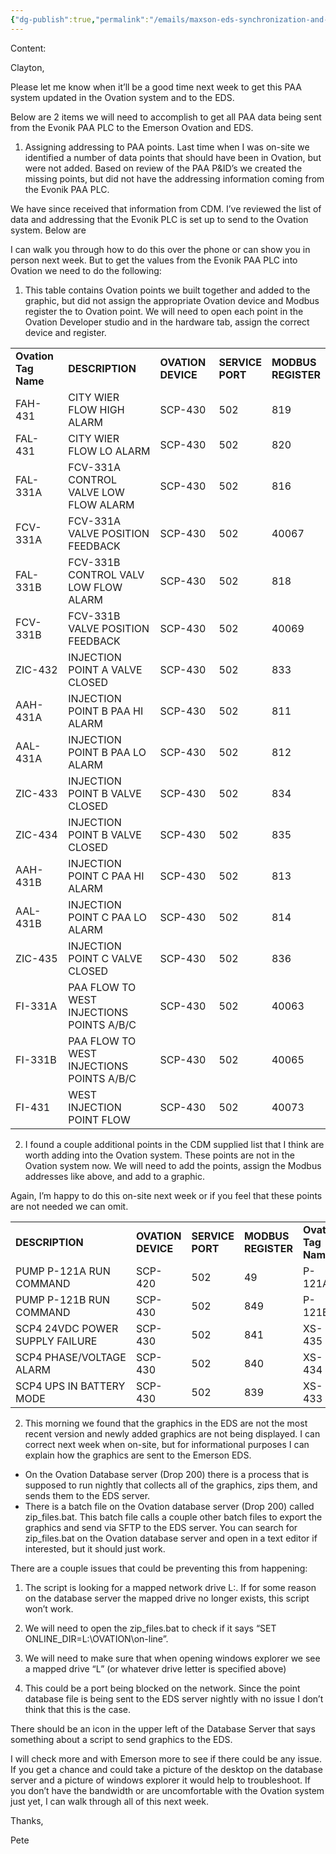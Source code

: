 ```yaml
---
{"dg-publish":true,"permalink":"/emails/maxson-eds-synchronization-and-paa-points-29-january-2025/","noteIcon":"","created":"2025-07-07T14:23:44.345-05:00"}
---
```


Content:

Clayton,

Please let me know when it’ll be a good time next week to get this PAA system updated in the Ovation system and to the EDS.

Below are 2 items we will need to accomplish to get all PAA data being sent from the Evonik PAA PLC to the Emerson Ovation and EDS.

1. Assigning addressing to PAA points. Last time when I was on-site we identified a number of data points that should have been in Ovation, but were not added. Based on review of the PAA P&ID’s we created the missing points, but did not have the addressing information coming from the Evonik PAA PLC.

We have since received that information from CDM. I’ve reviewed the list of data and addressing that the Evonik PLC is set up to send to the Ovation system. Below are

I can walk you through how to do this over the phone or can show you in person next week. But to get the values from the Evonik PAA PLC into Ovation we need to do the following:

1. This table contains Ovation points we built together and added to the graphic, but did not assign the appropriate Ovation device and Modbus register the to Ovation point. We will need to open each point in the Ovation Developer studio and in the hardware tab, assign the correct device and register.

|   |   |   |   |   |
|---|---|---|---|---|
|**Ovation Tag Name**|**DESCRIPTION**|**OVATION DEVICE**|**SERVICE  <br>PORT**|**MODBUS  <br>REGISTER**|
|FAH-431|CITY WIER FLOW HIGH ALARM|SCP-430|502|819|
|FAL-431|CITY WIER FLOW LO ALARM|SCP-430|502|820|
|FAL-331A|FCV-331A CONTROL VALVE LOW FLOW ALARM|SCP-430|502|816|
|FCV-331A|FCV-331A VALVE POSITION FEEDBACK|SCP-430|502|40067|
|FAL-331B|FCV-331B CONTROL VALV LOW FLOW ALARM|SCP-430|502|818|
|FCV-331B|FCV-331B VALVE POSITION FEEDBACK|SCP-430|502|40069|
|ZIC-432|INJECTION POINT A VALVE CLOSED|SCP-430|502|833|
|AAH-431A|INJECTION POINT B PAA HI ALARM|SCP-430|502|811|
|AAL-431A|INJECTION POINT B PAA LO ALARM|SCP-430|502|812|
|ZIC-433|INJECTION POINT B VALVE CLOSED|SCP-430|502|834|
|ZIC-434|INJECTION POINT B VALVE CLOSED|SCP-430|502|835|
|AAH-431B|INJECTION POINT C PAA HI ALARM|SCP-430|502|813|
|AAL-431B|INJECTION POINT C PAA LO ALARM|SCP-430|502|814|
|ZIC-435|INJECTION POINT C VALVE CLOSED|SCP-430|502|836|
|FI-331A|PAA FLOW TO WEST INJECTIONS POINTS A/B/C|SCP-430|502|40063|
|FI-331B|PAA FLOW TO WEST INJECTIONS POINTS A/B/C|SCP-430|502|40065|
|FI-431|WEST INJECTION POINT FLOW|SCP-430|502|40073|

2. I found a couple additional points in the CDM supplied list that I think are worth adding into the Ovation system. These points are not in the Ovation system now. We will need to add the points, assign the Modbus addresses like above, and add to a graphic.

Again, I’m happy to do this on-site next week or if you feel that these points are not needed we can omit.

|   |   |   |   |   |
|---|---|---|---|---|
|**DESCRIPTION**|**OVATION DEVICE**|**SERVICE  <br>PORT**|**MODBUS  <br>REGISTER**|**Ovation Tag Name**|
|PUMP P-121A RUN COMMAND|SCP-420|502|49|P-121A|
|PUMP P-121B RUN COMMAND|SCP-430|502|849|P-121B|
|SCP4 24VDC POWER SUPPLY FAILURE|SCP-430|502|841|XS-435|
|SCP4 PHASE/VOLTAGE ALARM|SCP-430|502|840|XS-434|
|SCP4 UPS IN BATTERY MODE|SCP-430|502|839|XS-433|

2. This morning we found that the graphics in the EDS are not the most recent version and newly added graphics are not being displayed. I can correct next week when on-site, but for informational purposes I can explain how the graphics are sent to the Emerson EDS.

- On the Ovation Database server (Drop 200) there is a process that is supposed to run nightly that collects all of the graphics, zips them, and sends them to the EDS server.
- There is a batch file on the Ovation database server (Drop 200) called zip_files.bat. This batch file calls a couple other batch files to export the graphics and send via SFTP to the EDS server. You can search for zip_files.bat on the Ovation database server and open in a text editor if interested, but it should just work.

There are a couple issues that could be preventing this from happening:

1. The script is looking for a mapped network drive L:\. If for some reason on the database server the mapped drive no longer exists, this script won’t work.

1. We will need to open the zip_files.bat to check if it says “SET ONLINE_DIR=L:\\OVATION\on-line”.
2. We will need to make sure that when opening windows explorer we see a mapped drive “L” (or whatever drive letter is specified above)

3. This could be a port being blocked on the network. Since the point database file is being sent to the EDS server nightly with no issue I don’t think that this is the case.

There should be an icon in the upper left of the Database Server that says something about a script to send graphics to the EDS.

I will check more and with Emerson more to see if there could be any issue. If you get a chance and could take a picture of the desktop on the database server and a picture of windows explorer it would help to troubleshoot. If you don’t have the bandwidth or are uncomfortable with the Ovation system just yet, I can walk through all of this next week.

Thanks,

Pete

